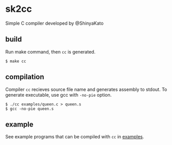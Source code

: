 # sk2cc

Simple C compiler developed by @ShinyaKato

## build

Run make command, then `cc` is generated.

```
$ make cc
```

## compilation

Compiler `cc` recieves source file name and generates assembly to stdout.
To generate executable, use gcc with `-no-pie` option.

```
$ ./cc examples/queen.c > queen.s
$ gcc -no-pie queen.s
```

## example

See example programs that can be compiled with `cc` in [examples](https://github.com/ShinyaKato/sk2cc/tree/master/examples).
